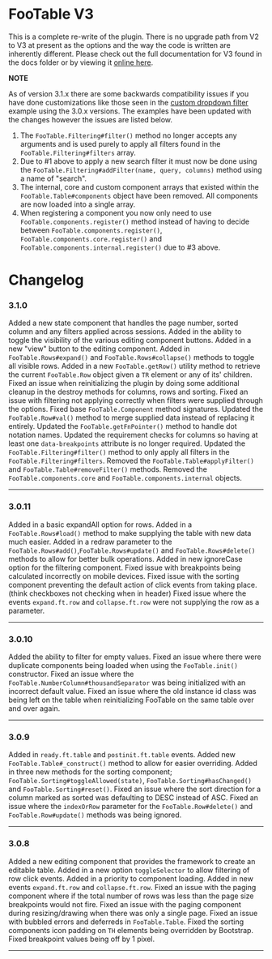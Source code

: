 # FooTable V3 #

This is a complete re-write of the plugin. There is no upgrade path from V2 to V3 at present as the options and the way the code is written are inherently different. Please check out the full documentation for V3 found in the docs folder or by viewing it [online here](http://fooplugins.github.io/FooTable/).

**NOTE**

As of version 3.1.x there are some backwards compatibility issues if you have done customizations like those seen in the [custom dropdown filter](http://fooplugins.github.io/FooTable/docs/examples/advanced/filter-dropdown.html) example using the 3.0.x versions. The examples have been updated with the changes however the issues are listed below.

1. The `FooTable.Filtering#filter()` method no longer accepts any arguments and is used purely to apply all filters found in the `FooTable.Filtering#filters` array.
2. Due to #1 above to apply a new search filter it must now be done using the `FooTable.Filtering#addFilter(name, query, columns)` method using a name of "search".
3. The internal, core and custom component arrays that existed within the `FooTable.Table#components` object have been removed. All components are now loaded into a single array.
4. When registering a component you now only need to use `FooTable.components.register()` method instead of having to decide between `FooTable.components.register()`, `FooTable.components.core.register()` and `FooTable.components.internal.register()` due to #3 above.

# Changelog #

### 3.1.0

Added a new state component that handles the page number, sorted column and any filters applied across sessions.
Added in the ability to toggle the visibility of the various editing component buttons.
Added in a new "view" button to the editing component.
Added in `FooTable.Rows#expand()` and `FooTable.Rows#collapse()` methods to toggle all visible rows.
Added in a new `FooTable.getRow()` utility method to retrieve the current `FooTable.Row` object given a `TR` element or any of its' children.
Fixed an issue when reinitializing the plugin by doing some additional cleanup in the destroy methods for columns, rows and sorting.
Fixed an issue with filtering not applying correctly when filters were supplied through the options.
Fixed base `FooTable.Component` method signatures.
Updated the `FooTable.Row#val()` method to merge supplied data instead of replacing it entirely.
Updated the `FooTable.getFnPointer()` method to handle dot notation names.
Updated the requirement checks for columns so having at least one `data-breakpoints` attribute is no longer required.
Updated the `FooTable.Filtering#filter()` method to only apply all filters in the `FooTable.Filtering#filters`.
Removed the `FooTable.Table#applyFilter()` and `FooTable.Table#removeFilter()` methods.
Removed the `FooTable.components.core` and `FooTable.components.internal` objects.

----------

### 3.0.11

Added in a basic expandAll option for rows.
Added in a `FooTable.Rows#load()` method to make supplying the table with new data much easier.
Added in a redraw parameter to the `FooTable.Rows#add()`,`FooTable.Rows#update()` and `FooTable.Rows#delete()` methods to allow for better bulk operations.
Added in new ignoreCase option for the filtering component.
Fixed issue with breakpoints being calculated incorrectly on mobile devices.
Fixed issue with the sorting component preventing the default action of click events from taking place. (think checkboxes not checking when in header)
Fixed issue where the events `expand.ft.row` and `collapse.ft.row` were not supplying the row as a parameter.

----------

### 3.0.10

Added the ability to filter for empty values.
Fixed an issue where there were duplicate components being loaded when using the `FooTable.init()` constructor.
Fixed an issue where the `FooTable.NumberColumn#thousandSeparator` was being initialized with an incorrect default value.
Fixed an issue where the old instance id class was being left on the table when reinitializing FooTable on the same table over and over again.

----------

### 3.0.9

Added in `ready.ft.table` and `postinit.ft.table` events.
Added new `FooTable.Table#_construct()` method to allow for easier overriding.
Added in three new methods for the sorting component; `FooTable.Sorting#toggleAllowed(state)`, `FooTable.Sorting#hasChanged()` and `FooTable.Sorting#reset()`.
Fixed an issue where the sort direction for a column marked as sorted was defaulting to DESC instead of ASC.
Fixed an issue where the `indexOrRow` parameter for the `FooTable.Row#delete()` and `FooTable.Row#update()` methods was being ignored.

----------

### 3.0.8

Added a new editing component that provides the framework to create an editable table.
Added in a new option `toggleSelector` to allow filtering of row click events.
Added in a priority to component loading.
Added in new events `expand.ft.row` and `collapse.ft.row`.
Fixed an issue with the paging component where if the total number of rows was less than the page size breakpoints would not fire.
Fixed an issue with the paging component during resizing/drawing when there was only a single page.
Fixed an issue with bubbled errors and deferreds in `FooTable.Table`.
Fixed the sorting components icon padding on `TH` elements being overridden by Bootstrap.
Fixed breakpoint values being off by 1 pixel.

----------
